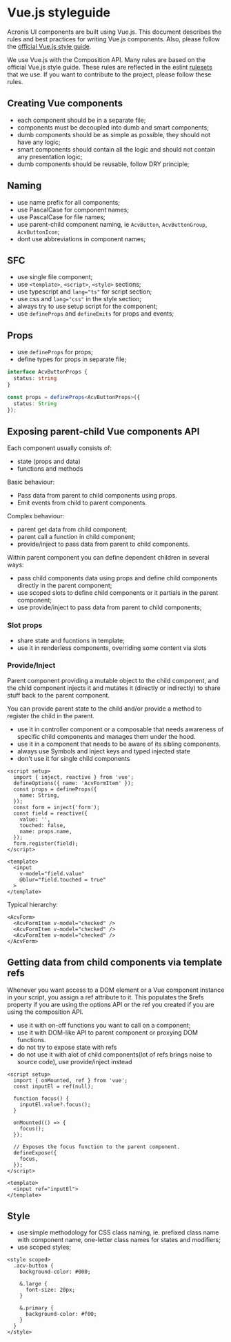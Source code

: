 # Vue.js styleguide

Acronis UI components are built using Vue.js.
This document describes the rules and best practices for writing Vue.js components.
Also, please follow the [official Vue.js style guide](https://vuejs.org/style-guide/).

We use Vue.js with the Composition API.
Many rules are based on the official Vue.js style guide.
These rules are reflected in the eslint [rulesets](https://github.com/antfu/eslint-config) that we use.
If you want to contribute to the project, please follow these rules.

## Creating Vue components

- each component should be in a separate file;
- components must be decoupled into dumb and smart components;
- dumb components should be as simple as possible, they should not have any logic;
- smart components should contain all the logic and should not contain any presentation logic;
- dumb components should be reusable, follow DRY principle;

## Naming

- use name prefix for all components;
- use PascalCase for component names;
- use PascalCase for file names;
- use parent-child component naming, ie `AcvButton`, `AcvButtonGroup`, `AcvButtonIcon`;
- dont use abbreviations in component names;

## SFC

- use single file component;
- use `<template>`, `<script>`, `<style>` sections;
- use typescript and `lang="ts"` for script section;
- use css and `lang="css"` in the style section;
- always try to use setup script for the component;
- use `defineProps` and `defineEmits` for props and events;

## Props

- use `defineProps` for props;
- define types for props in separate file;

```typescript
interface AcvButtonProps {
  status: string
}

const props = defineProps<AcvButtonProps>({
  status: String
});
```

## Exposing parent-child Vue components API

Each component usually consists of:

- state (props and data)
- functions and methods

Basic behaviour:

- Pass data from parent to child components using props.
- Emit events from child to parent components.

Complex behaviour:

- parent get data from child component;
- parent call a function in child component;
- provide/inject to pass data from parent to child components.

Within parent component you can define dependent children in several ways:

- pass child components data using props and define child components directly in the parent component;
- use scoped slots to define child components or it partials in the parent component;
- use provide/inject to pass data from parent to child components;

### Slot props

- share state and fucntions in template;
- use it in renderless components, overriding some content via slots

### Provide/Inject

Parent component providing a mutable object to the child component,
and the child component injects it and mutates it (directly or indirectly)
to share stuff back to the parent component.

You can provide parent state to the child and/or provide a method to register the child in the parent.

- use it in controller component or a composable that needs awareness of specific child components and manages them under the hood.
- use it in a component that needs to be aware of its sibling components.
- always use Symbols and inject keys and typed injected state
- don't use it for single child components

```vue
<script setup>
  import { inject, reactive } from 'vue';
  defineOptions({ name: 'AcvFormItem' });
  const props = defineProps({
    name: String,
  });
  const form = inject('form');
  const field = reactive({
    value: '',
    touched: false,
    name: props.name,
  });
  form.register(field);
</script>

<template>
  <input
    v-model="field.value"
    @blur="field.touched = true"
  >
</template>
```

Typical hierarchy:

```vue
<AcvForm>
  <AcvFormItem v-model="checked" />
  <AcvFormItem v-model="checked" />
  <AcvFormItem v-model="checked" />
</AcvForm>
```

## Getting data from child components via template refs

Whenever you want access to a DOM element or a Vue component instance in your script, you assign a ref attribute to it.
This populates the $refs property if you are using the options API or the ref you created
if you are using the composition API.

- use it with on-off functions you want to call on a component;
- use it with DOM-like API to parent component or proxying DOM functions.
- do not try to expose state with refs
- do not use it with alot of child components(lot of refs brings noise to source code), use provide/inject instead

```vue
<script setup>
  import { onMounted, ref } from 'vue';
  const inputEl = ref(null);

  function focus() {
    inputEl.value?.focus();
  }

  onMounted(() => {
    focus();
  });

  // Exposes the focus function to the parent component.
  defineExpose({
    focus,
  });
</script>

<template>
  <input ref="inputEl">
</template>
```

## Style

- use simple methodology for CSS class naming, ie. prefixed class name with component name,
  one-letter class names for states and modifiers;
- use scoped styles;

```vue
<style scoped>
  .acv-button {
    background-color: #000;

    &.large {
      font-size: 20px;
    }

    &.primary {
      background-color: #f00;
    }
  }
</style>
```
